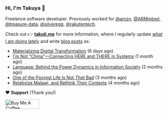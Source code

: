### Hi, I'm Takuya 👋

Freelance software developer. Previously worked for [@amzn](https://github.com/amzn), [@ARMmbed](https://github.com/ARMmbed), [@treasure-data](https://github.com/treasure-data), [@silveregg](https://github.com/silveregg), [@rakutentech](https://github.com/rakutentech).

Check out 👉 **[takuti.me](https://takuti.me/)** for more information, where I regularly update [what I am doing lately](https://takuti.me/now/) and write [blog posts](https://takuti.me/note/) as:


- [Materializing Digital Transformation](https://takuti.me/note/materializing-dx/) (6 days ago)
- [I&#39;m Not &#34;China&#34;—Connecting HERE and THERE in Systems](https://takuti.me/note/my-identity-in-malawi/) (1 month ago)
- [Language: Behind the Power Dynamics in Information Society](https://takuti.me/note/power-of-language/) (2 months ago)
- [One of the Poorest Life Is Not *That* Bad](https://takuti.me/note/malawian-personal-finance/) (3 months ago)
- [Relativize Malawi, and Rethink Their Contexts](https://takuti.me/note/relativize-and-contextualize/) (4 months ago)

❤️ **Support** (Thank you!)

<a href="https://www.buymeacoffee.com/takuti" target="_blank"><img src="https://cdn.buymeacoffee.com/buttons/v2/default-yellow.png" alt="Buy Me A Coffee" style="height: 30px !important;width: 108px !important;" ></a>
